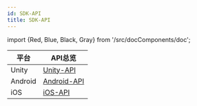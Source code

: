 ```yaml
---
id: SDK-API
title: SDK-API
---
```

import {Red, Blue, Black, Gray} from '/src/docComponents/doc';



| 平台         | API总览 |   
| ---------- | --- | 
|  Unity   | [Unity-API](https://taptap.github.io/TapSDK-Unity/html/namespaces.html)   | 
|  Android | [Android-API](https://taptap.github.io/TapSDK-Android/)   | 
|   iOS  | [iOS-API](https://taptap.github.io/TapSDK-iOS/index.html)   | 
